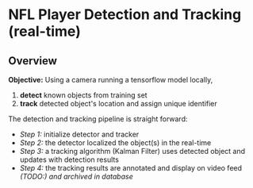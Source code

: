 # NFL Player Detection and Tracking (real-time)

## Overview

__Objective:__ Using a camera running a tensorflow model locally,

1. __detect__ known objects from training set
2. __track__ detected object's location and assign unique identifier

The detection and tracking pipeline is straight forward:

- _Step 1:_ initialize detector and tracker
- _Step 2:_ the detector localized the object(s) in the real-time
- _Step 3:_ a tracking algorithm (Kalman Filter) uses detected object and updates with detection results
- _Step 4:_ the tracking results are annotated and display on video feed _(TODO:) and archived in database_
